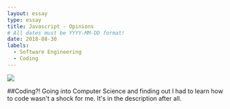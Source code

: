 ```yaml
---
layout: essay
type: essay
title: Javascript - Opinions
# All dates must be YYYY-MM-DD format!
date: 2018-08-30
labels:
  - Software Engineering
  - Coding
---
```


<img class="ui tiny left circular floated image" src="../images/paintbrushes.jpg">

##Coding?!
Going into Computer Science and finding out I had to learn how to code wasn't a shock for me. It's in the description after all. 

